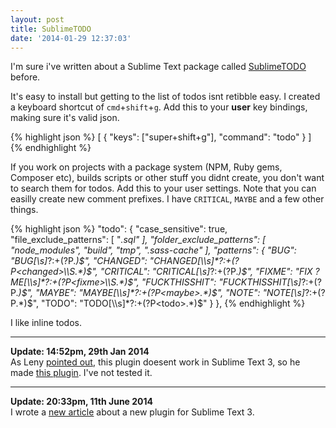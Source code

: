 ```yaml
---
layout: post
title: SublimeTODO
date: '2014-01-29 12:37:03'
---
```


I'm sure i've written about a Sublime Text package called [SublimeTODO](https://github.com/robcowie/SublimeTODO) before.

It's easy to install but getting to the list of todos isnt retibble easy. I created a keyboard shortcut of `cmd`+`shift`+`g`. Add this to your **user** key bindings, making sure it's valid json.

{% highlight json %}
[
    { "keys": ["super+shift+g"], "command": "todo" }
]
{% endhighlight %}

If you work on projects with a package system (NPM, Ruby gems, Composer etc), builds scripts or other stuff you didnt create, you don't want to search them for todos. Add this to your user settings. Note that you can easilly create new comment prefixes. I have `CRITICAL`, `MAYBE` and a few other things.

{% highlight json %}
"todo":
{
    "case_sensitive": true,
    "file_exclude_patterns":
    [
        "*.sql"
    ],
    "folder_exclude_patterns":
    [
        "node_modules",
        "build",
        "tmp",
        ".sass-cache"
    ],
    "patterns":
    {
        "BUG": "BUG[\\s]*?:+(?P<bug>.*)$",
        "CHANGED": "CHANGED[\\s]*?:+(?P<changed>\\S.*)$",
        "CRITICAL": "CRITICAL[\\s]*?:+(?P<critical>.*)$",
        "FIXME": "FIX ?ME[\\s]*?:+(?P<fixme>\\S.*)$",
        "FUCKTHISSHIT": "FUCKTHISSHIT[\\s]*?:+(?P<fuckthisshit>.*)$",
        "MAYBE": "MAYBE[\\s]*?:+(?P<maybe>.*)$",
        "NOTE": "NOTE[\\s]*?:+(?P<note>.*)$",
        "TODO": "TODO[\\s]*?:+(?P<todo>.*)$"
    }
},
{% endhighlight %}

I like inline todos.

---

**Update: 14:52pm, 29th Jan 2014**<br>
As Leny [pointed out](https://twitter.com/leny_be/status/428530997584756736), this plugin doesent work in Sublime Text 3, so he made [this plugin](https://github.com/leny/grunt-todo). I've not tested it.

---

**Update: 20:33pm, 11th June 2014**<br>
I wrote a [new article](http://pad.gs/2014/06/11/todoreview/) about a new plugin for Sublime Text 3.
